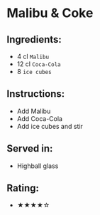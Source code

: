 # Malibu & Coke

## Ingredients:
- 4 cl `Malibu`
- 12 cl `Coca-Cola`
- 8 `ice cubes`

## Instructions:
- Add Malibu
- Add Coca-Cola
- Add ice cubes and stir

## Served in:
- Highball glass

## Rating:
- ★★★★☆